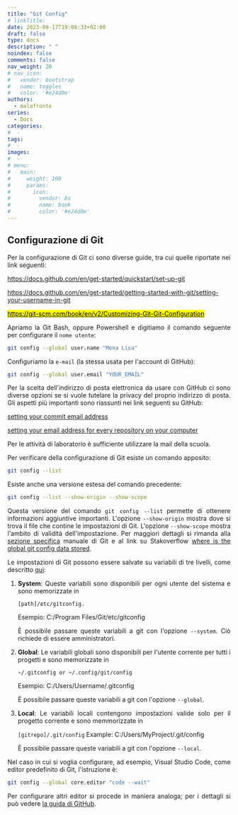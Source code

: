 ```yaml
---
title: "Git Config"
# linkTitle:
date: 2023-09-17T19:08:33+02:00
draft: false
type: docs
description: " "
noindex: false
comments: false
nav_weight: 20
# nav_icon:
#   vendor: bootstrap
#   name: toggles
#   color: '#e24d0e'
authors:
  - malafronte
series:
  - Docs
categories:
#  - 
tags:
#  - 
images:
#  - 
# menu:
#   main:
#     weight: 100
#     params:
#       icon:
#         vendor: bs
#         name: book
#         color: '#e24d0e'
---
```

<style>p {text-align: justify}</style>

## Configurazione di Git

Per la configurazione di Git ci sono diverse guide, tra cui quelle riportate nei link seguenti:

<https://docs.github.com/en/get-started/quickstart/set-up-git>

<https://docs.github.com/en/get-started/getting-started-with-git/setting-your-username-in-git>

[<mark>https://git-scm.com/book/en/v2/Customizing-Git-Git-Configuration</mark>](https://git-scm.com/book/en/v2/Customizing-Git-Git-Configuration)

Apriamo la Git Bash, oppure Powershell e digitiamo il comando seguente per configurare il `nome utente`:

```sh
git config --global user.name "Mona Lisa"
```

Configuriamo la `e-mail` (la stessa usata per l'account di GitHub):

```sh
git config --global user.email "YOUR_EMAIL"
```

Per la scelta dell'indirizzo di posta elettronica da usare con GitHub ci sono diverse opzioni se si vuole tutelare la privacy del proprio indirizzo di posta. Gli aspetti più importanti sono riassunti nei link seguenti su GitHub:

[setting your commit email address](https://docs.github.com/en/account-and-profile/setting-up-and-managing-your-personal-account-on-github/managing-email-preferences/setting-your-commit-email-address)

[setting your email address for every repository on your computer](https://docs.github.com/en/account-and-profile/setting-up-and-managing-your-personal-account-on-github/managing-email-preferences/setting-your-commit-email-address#setting-your-email-address-for-every-repository-on-your-computer)

Per le attività di laboratorio è sufficiente utilizzare la mail della scuola.  

Per verificare della configurazione di Git esiste un comando apposito:

```sh
git config --list
```

Esiste anche una versione estesa del comando precedente:

```sh
git config --list --show-origin --show-scope
```

Questa versione del comando `git config --list` permette di ottenere informazioni aggiuntive importanti. L'opzione `--show-origin` mostra dove si trova il file che contine le impostazioni di Git. L'opzione `--show-scope` mostra l'ambito di validità dell'impostazione. Per maggiori dettagli si rimanda alla [sezione specifica](https://git-scm.com/docs/git-config) manuale di Git e al link su Stakoverflow [where is the global git config data stored](https://stackoverflow.com/a/2115116).

Le impostazioni di Git possono essere salvate su variabili di tre livelli, come descritto [qui](https://stackoverflow.com/a/66108560):

1. **System**: Queste variabili sono disponibili per ogni utente del sistema e sono memorizzate in

    `[path]/etc/gitconfig.`  

    Esempio: C:/Program Files/Git/etc/gitconfig

    È possibile passare queste variabili a git con l'opzione `--system`. Ciò richiede di essere amministratori.
2. **Global**: Le variabili globali sono disponibili per l'utente corrente per tutti i progetti e sono memorizzate in

    `~/.gitconfig or ~/.config/git/config`

    Esempio: C:/Users/Username/.gitconfig

   È possibile passare queste variabili a git con l'opzione `--global`.
3. **Local**: Le variabili locali contengono impostazioni valide solo per il progetto corrente e sono memmorizzate in

    `[gitrepo]/.git/config`
    Example: C:/Users/MyProject/.git/config

    È possibile passare queste variabili a git con l'opzione `--local`.

Nel caso in cui si voglia configurare, ad esempio, Visual Studio Code, come editor predefinito di Git, l'istruzione è:

```sh
git config --global core.editor "code --wait"
```

Per configurare altri editor si procede in maniera analoga; per i dettagli si può vedere [la guida di GitHub](https://docs.github.com/en/get-started/getting-started-with-git/associating-text-editors-with-git).

